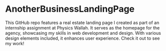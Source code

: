 # AnotherBusinessLandingPage
This GitHub repo features a real estate landing page I created as part of an internship assignment at Physics Wallah. It serves as the homepage for the agency, showcasing my skills in web development and design. With various design elements included, it enhances user experience. Check it out to see my work!
